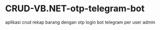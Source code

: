 # CRUD-VB.NET-otp-telegram-bot
aplikasi crud rekap barang dengan otp login bot telegram per user admin
